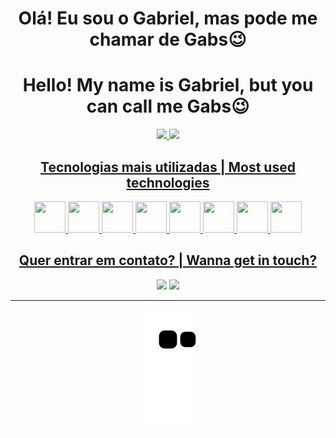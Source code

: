 <div align = center>
<div align= center>
 <h1>Olá! Eu sou o Gabriel, mas pode me chamar de Gabs😉</h1> <h1>Hello! My name is Gabriel, but you can call me Gabs😉</h1>

</div>
<div align="center">
  <a href="https://github.com/gmalheiro">
  <img height="180em" src="https://github-readme-stats.vercel.app/api?username=gmalheiro&show_icons=true&theme=nord&include_all_commits=true&count_private=true"/>
  <img height="180em" src="https://github-readme-stats.vercel.app/api/top-langs/?username=gmalheiro&layout=compact&langs_count=7&theme=nord"/>
</div>
  
  <div style="display: inline_block">
    <h2>Tecnologias mais utilizadas | Most used technologies </h2>   
  <img width="50" height="50" src="https://cdn.jsdelivr.net/gh/devicons/devicon/icons/html5/html5-original.svg" />
  <img width="50" height="50" src="https://cdn.jsdelivr.net/gh/devicons/devicon/icons/css3/css3-original.svg" />
  <img width="50" height="50" src="https://cdn.jsdelivr.net/gh/devicons/devicon/icons/javascript/javascript-original.svg" />
  <img width="50" height="50" src="https://cdn.jsdelivr.net/gh/devicons/devicon/icons/typescript/typescript-original.svg" />
  <img width="50" height="50" src="https://cdn.jsdelivr.net/gh/devicons/devicon/icons/nodejs/nodejs-original.svg" />
  <img width="50" height="50" src="https://cdn.jsdelivr.net/gh/devicons/devicon/icons/nestjs/nestjs-plain.svg" />
  <img width="50" height="50" src="https://cdn.jsdelivr.net/gh/devicons/devicon/icons/react/react-original.svg" />
  <img width="50" height="50" src="https://cdn.jsdelivr.net/gh/devicons/devicon/icons/express/express-original.svg" />
</div>
 
<div> 
  <h2>Quer entrar em contato? | Wanna get in touch?</h2>
  <a href = "gabrielsilvamalheiro7@gmail.com"><img src="https://img.shields.io/badge/Gmail-D14836?style=for-the-badge&logo=gmail&logoColor=white" target="_blank"></a>
  <a href="https://www.linkedin.com/in//gabriel-malheiro-585091220" target="_blank"><img src="https://img.shields.io/badge/-LinkedIn-%230077B5?style=for-the-badge&logo=linkedin&logoColor=white" target="_blank"></a> 
 
 ----
 
  ![Snake animation](https://github.com/gmalheiro/gmalheiro/blob/output/github-contribution-grid-snake.svg)
</div>
 
 </div>
